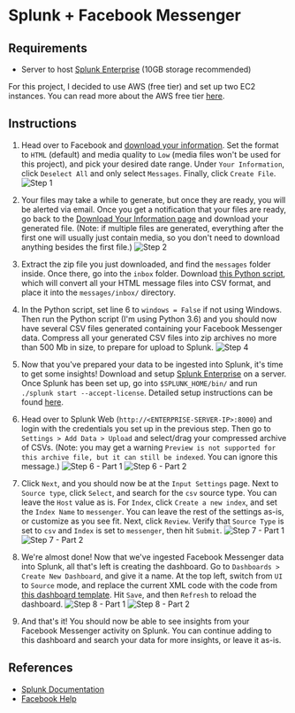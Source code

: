 # Splunk + Facebook Messenger

## Requirements

- Server to host [Splunk Enterprise](https://www.splunk.com/en_us/download/splunk-enterprise.html) (10GB storage recommended)

For this project, I decided to use AWS (free tier) and set up two EC2 instances. You can read more about the AWS free tier [here](https://aws.amazon.com/free/).

## Instructions

1. Head over to Facebook and [download your information](https://www.facebook.com/dyi). Set the format to `HTML` (default) and media quality to `Low` (media files won't be used for this project), and pick your desired date range. Under `Your Information`, click `Deselect All` and only select `Messages`. Finally, click `Create File`.
![Step 1](https://i.imgur.com/wVlv0aN.png)

2. Your files may take a while to generate, but once they are ready, you will be alerted via email. Once you get a notification that your files are ready, go back to the [Download Your Information page](https://www.facebook.com/dyi?tab=all_archives) and download your generated file. (Note: if multiple files are generated, everything after the first one will usually just contain media, so you don't need to download anything besides the first file.)
![Step 2](https://i.imgur.com/mSdzOX5.png)

3. Extract the zip file you just downloaded, and find the `messages` folder inside. Once there, go into the `inbox` folder. Download [this Python script](https://raw.githubusercontent.com/sidward35/splunk-messenger/master/parse.py), which will convert all your HTML message files into CSV format, and place it into the `messages/inbox/` directory.

4. In the Python script, set line 6 to `windows = False` if not using Windows. Then run the Python script (I'm using Python 3.6) and you should now have several CSV files generated containing your Facebook Messenger data. Compress all your generated CSV files into zip archives no more than 500 Mb in size, to prepare for upload to Splunk.
![Step 4](https://i.imgur.com/fTx9yBA.png)

5. Now that you've prepared your data to be ingested into Splunk, it's time to get some insights! Download and setup [Splunk Enterprise](https://www.splunk.com/en_us/download/splunk-enterprise.html) on a server. Once Splunk has been set up, go into `$SPLUNK_HOME/bin/` and run `./splunk start --accept-license`. Detailed setup instructions can be found [here](https://docs.splunk.com/Documentation/Splunk/latest/Installation/Chooseyourplatform).

6. Head over to Splunk Web (`http://<ENTERPRISE-SERVER-IP>:8000`) and login with the credentials you set up in the previous step. Then go to `Settings > Add Data > Upload` and select/drag your compressed archive of CSVs. (Note: you may get a warning `Preview is not supported for this archive file, but it can still be indexed`. You can ignore this message.)
![Step 6 - Part 1](https://i.imgur.com/TZL5sJS.png)
![Step 6 - Part 2](https://i.imgur.com/sGMZ7D9.png)

7. Click `Next`, and you should now be at the `Input Settings` page. Next to `Source type`, click `Select`, and search for the `csv` source type. You can leave the `Host` value as is. For `Index`, click `Create a new index`, and set the `Index Name` to `messenger`. You can leave the rest of the settings as-is, or customize as you see fit. Next, click `Review`. Verify that `Source Type` is set to `csv` and `Index` is set to `messenger`, then hit `Submit`.
![Step 7 - Part 1](https://i.imgur.com/U8m8Qo9.png)
![Step 7 - Part 2](https://i.imgur.com/ZDIGyL1.png)

8. We're almost done! Now that we've ingested Facebook Messenger data into Splunk, all that's left is creating the dashboard. Go to `Dashboards > Create New Dashboard`, and give it a name. At the top left, switch from `UI` to `Source` mode, and replace the current XML code with the code from [this dashboard template](https://raw.githubusercontent.com/sidward35/splunk-messenger/master/dashboard.xml). Hit `Save`, and then `Refresh` to reload the dashboard.
![Step 8 - Part 1](https://i.imgur.com/OMlNelE.png)
![Step 8 - Part 2](https://i.imgur.com/zRXZS0v.png)

9. And that's it! You should now be able to see insights from your Facebook Messenger activity on Splunk. You can continue adding to this dashboard and search your data for more insights, or leave it as-is.


## References

- [Splunk Documentation](https://docs.splunk.com/Documentation)
- [Facebook Help](https://www.facebook.com/help/1701730696756992)
